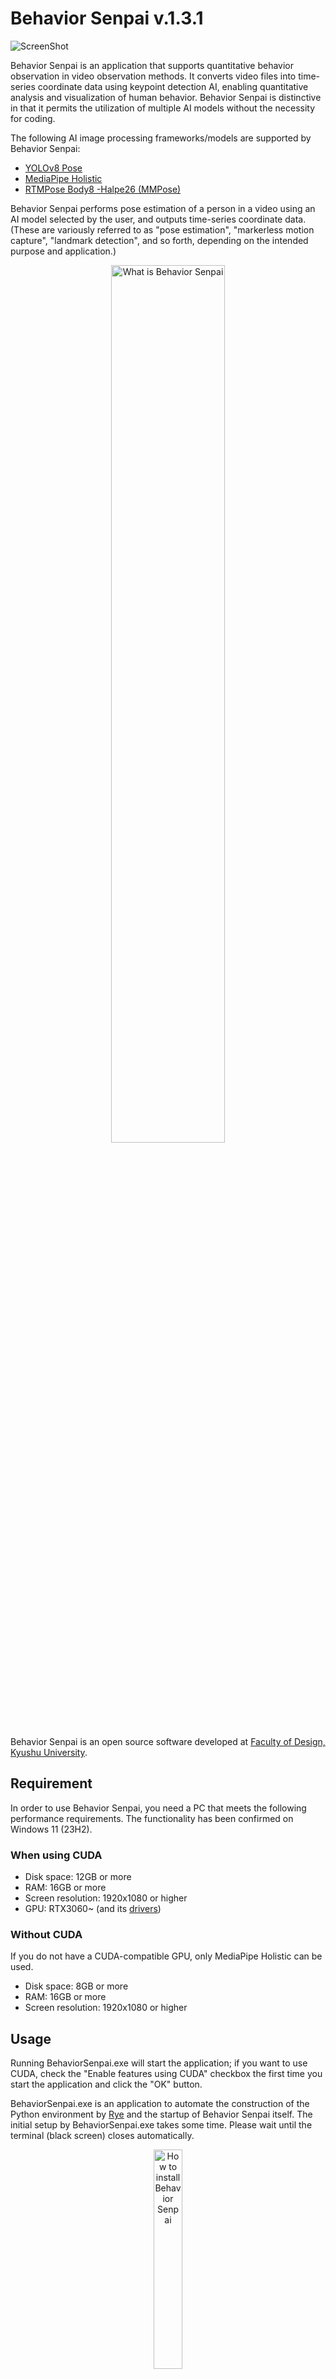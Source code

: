 # Behavior Senpai v.1.3.1

[pyproject]: https://github.com/nishimura5/python_senpai/blob/master/pyproject.toml
[app_detect]: https://github.com/nishimura5/python_senpai/blob/master/src/app_detect.py
[app_track_list]: https://github.com/nishimura5/python_senpai/blob/master/src/app_track_list.py
[app_2point_calc]: https://github.com/nishimura5/python_senpai/blob/master/src/app_2point_calc.py
[app_3point_calc]: https://github.com/nishimura5/python_senpai/blob/master/src/app_3point_calc.py
[gui_parts]: https://github.com/nishimura5/python_senpai/blob/master/src/gui_parts.py
[detector_proc]: https://github.com/nishimura5/python_senpai/blob/master/src/detector_proc.py

![ScreenShot](https://www.design.kyushu-u.ac.jp/~eigo/Behavior%20Senpai%20v.1.2.0%20_%20Python%20senpai_files/bs_capture_120.jpg)

Behavior Senpai is an application that supports quantitative behavior observation in video observation methods. It converts video files into time-series coordinate data using keypoint detection AI, enabling quantitative analysis and visualization of human behavior.
Behavior Senpai is distinctive in that it permits the utilization of multiple AI models without the necessity for coding. 

 The following AI image processing frameworks/models are supported by Behavior Senpai:
- [YOLOv8 Pose](https://github.com/ultralytics/ultralytics/issues/1915)
- [MediaPipe Holistic](https://github.com/google/mediapipe/blob/master/docs/solutions/holistic.md)
- [RTMPose Body8 -Halpe26 (MMPose)](https://github.com/open-mmlab/mmpose/tree/main/projects/rtmpose#26-keypoints)

Behavior Senpai performs pose estimation of a person in a video using an AI model selected by the user, and outputs time-series coordinate data.
(These are variously referred to as "pose estimation", "markerless motion capture", "landmark detection", and so forth, depending on the intended purpose and application.)

<p align="center">
  <img width="60%" alt="What is Behavior Senpai" src="https://www.design.kyushu-u.ac.jp/~eigo/Behavior%20Senpai%20v.1.1.0%20_%20Python%20senpai_files/what_is_behavior_senpai.png">
</p>

Behavior Senpai is an open source software developed at [Faculty of Design, Kyushu University](https://www.design.kyushu-u.ac.jp/en/home/).

## Requirement

In order to use Behavior Senpai, you need a PC that meets the following performance requirements. The functionality has been confirmed on Windows 11 (23H2).

### When using CUDA

 - Disk space: 12GB or more
 - RAM: 16GB or more
 - Screen resolution: 1920x1080 or higher
 - GPU: RTX3060~ (and its [drivers](https://www.nvidia.com/download/index.aspx))

### Without CUDA

If you do not have a CUDA-compatible GPU, only MediaPipe Holistic can be used.

 - Disk space: 8GB or more
 - RAM: 16GB or more
 - Screen resolution: 1920x1080 or higher

## Usage

Running BehaviorSenpai.exe will start the application; if you want to use CUDA, check the "Enable features using CUDA" checkbox the first time you start the application and click the "OK" button.

BehaviorSenpai.exe is an application to automate the construction of the Python environment by [Rye](https://rye.astral.sh) and the startup of Behavior Senpai itself.
The initial setup by BehaviorSenpai.exe takes some time. Please wait until the terminal (black screen) closes automatically.

<p align="center">
 <a href="https://youtu.be/0k8GA1DscKQ">
   <img width="30%" alt="How to install Behavior Senpai" src="https://img.youtube.com/vi/0k8GA1DscKQ/0.jpg">
 </a>
</p>

To uninstall Behavior Senpai or replace it with the latest version, delete the entire folder containing BehaviorSenpai.exe. In addition, to uninstall Rye, run the following from a terminal

```
rye self uninstall
```

## Keypoints

The ID of keypoints handled by Behavior Senpai is the same as the ID of each dataset.
YOLOv8 complies with COCO and RTMPose complies with Halpe26.
The IDs of each keypoints are as follows.

<p align="center">
  <img width="60%" alt="Keypoints of body (YOLOv8 and MMPose)" src="https://www.design.kyushu-u.ac.jp/~eigo/Behavior%20Senpai%20v.1.1.0%20_%20Python%20senpai_files/keypoints_body_110.png">
</p>

The IDs of the keypoints (landmarks) of the faces in MediaPipe Holistic are as follows. See [here](https://storage.googleapis.com/mediapipe-assets/documentation/mediapipe_face_landmark_fullsize.png) for a document with all IDs.

<p align="center">
  <img width="60%" alt="Keypoints of face (Mediapipe Holistic)" src="https://www.design.kyushu-u.ac.jp/~eigo/Behavior%20Senpai%20v.1.1.0%20_%20Python%20senpai_files/keypoints_face_110.png">
</p>

<p align="center">
  <img width="60%" alt="Keypoints of parts of face (Mediapipe Holistic)" src="https://www.design.kyushu-u.ac.jp/~eigo/Behavior%20Senpai%20v.1.1.0%20_%20Python%20senpai_files/keypoints_eyemouth_110.png">
</p>

The IDs of the keypoints (landmarks) of the hands in MediaPipe Holistic are as follows

<p align="center">
  <img width="60%" alt="Keypoints of hands (Mediapipe Holistic)" src="https://www.design.kyushu-u.ac.jp/~eigo/Behavior%20Senpai%20v.1.1.0%20_%20Python%20senpai_files/keypoints_hands_110.png">
</p>

## Interface

### Track file

The time-series coordinate data resulting from keypoint detection in app_detect.py is stored in a [Pickled Pandas DataFrame](https://pandas.pydata.org/docs/reference/api/pandas.DataFrame.to_pickle.html). This data is referred to by Behavior Senpai as a "Track file". The Track file is saved in the "trk" folder, which is created in the same directory as the video file where the keypoint detection was performed.
The Track file holds time-series coordinate data in a 3-level-multi-index format. The indexes are designated as "frame" "member", and "keypoint", starting from level 0. "Frame" is an integer, starting from 0, corresponding to the frame number of the video. "Member" and "keypoint" are the identifiers of keypoints detected by the model. The Track file always contains three columns: "x," "y," and "timestamp." "X" and "y" are in pixels, while "timestamp" is in milliseconds.

An illustrative example of a DataFrame stored in the Track file is presented below. It should be noted that the columns may include additional columns such as 'z' and 'conf', contingent on the specifications of the AI model.

|  |  |  | x | y | timestamp |
| - | - | - | - | - | - |
| frame | member | keypoint |  |  |  |
| 0 | 1 | 0 | 1365.023560 | 634.258484 | 0.0 |
|  |  | 1 | 1383.346191 | 610.686951 | 0.0 |
|  |  | 2 | 1342.362061 | 621.434998 | 0.0 |
|  |  | ... | ... | ... | ... |
|  |  | 16 | 1417.897583 | 893.739258 | 0.0 |
|  | 2 | 0 | 2201.367920 | 846.174194 | 0.0 |
|  |  | 1 | 2270.834473 | 1034.986328 | 0.0 |
|  |  | ... | ... | ... | ... |
|  |  | 16 | 2328.100098 | 653.919312 | 0.0 |
| 1 | 1 | 0 | 1365.023560 | 634.258484 | 33.333333 |
|  |  | 1 | 1383.346191 | 610.686951 | 33.333333 |
|  |  | ... | ... | ... | ... |

### Feature file

In Behavior Senpai, the data obtained by calculating the positional relationship of multiple keypoints is referred to as a feature. The data processed by [app_2point_calc.py][app_2point_calc] or [app_3point_calc.py][app_3point_calc] is stored in a pickled format. The data processed by [app_3point_calc][app_3point_calc] is saved as a "Feature file" in the "calc" folder. The file extension is ".feat.pkl". The Feature file holds time-series data in 2-level-multi-index format, with the indices designated as "frame" and "member", respectively, and the columns including a "timestamp". It should be noted that the data in the Track file is only the result of keypoint detection, while the data in the Feature file are features that are deeply related to the purpose of behavior observation.

#### Column name definition

The feature files processed by [app_2point_calc.py][app_2point_calc] and [app_3point_calc.py][app_3point_calc] have rules for columns names (to enable parsing).
The format of columns names in the DataFrame in the feature file, except for timestamp, is as follows.

```
{calc_code}({target keypoints})
```

\{calc_code\} contains the following strings, depending on the calculation.

- x: x
- y: y
- component_x and component_y: x or y component of one vector
- norm: norm of one vector
- plus_x and plus_y: the sum of two vectors
- cross: cross product of two vectors
- dot: inner product of two vectors
- norms: product of the norms of two vectors
- sin: cross / norms
- cos: dot / norms

\{target keypoints\} contains the IDs of the keypoints to be calculated.
In the case of a calculation for a single vector, such as 'component' or 'norm', a hyphenated set of keypoint IDs is written with the starting point of the vector on the left, such as '1-2'.
For calculations on two vectors such as 'plus' and 'cross', a comma-separated set of keypoint IDs is written, such as '1-2,1-3'.

As a concrete example, a column name meaning the outer product of two vectors starting from keypoint=2 at three keypoints1,2,3 would be written as follows.

```
cross(2-1,2-3)
```

### Attributes of Track (or Feature) file

The [attrs property](https://pandas.pydata.org/docs/reference/api/pandas.DataFrame.attrs.html) of the DataFrame stored in Track file (and Feature files) records information such as the original video file name, its frame size, and the name of the AI model used for keypoint detection.

To load a Track file and check the contents recorded in attrs, the Python code

 is as follows. The attrs property is of dictionary type:

```
trk_df = pd.read_pickle("path/to/track_file.pkl")
print(trk_df.attrs)
```

Main contents of attrs include, but are not limited to:

#### model

The name of the AI image processing framework/model used for keypoint detection. Addition to attrs is done by [app_detector.py][app_detect] ([detector_proc.py][detector_proc]).

 - YOLOv8 x-pose-p6
 - MediaPipe Holistic
 - MMPose RTMPose-x

#### frame_size

The frame size of the video on which keypoint detection was performed is recorded as a tuple (width, height) in pixels. Addition to attrs is done by [app_detector.py][app_detect] ([detector_proc.py][detector_proc]).

#### video_name

The file name of the video on which keypoint detection was performed is recorded. Addition to attrs is done by [app_detector.py][app_detect] ([detector_proc.py][detector_proc]).

#### created

Dates and times when the Track file was created are recorded in the format "%Y-%m-%d %H-%M-%S". Additions to attrs are made in [app_detector.py][app_detect] ([detector_proc.py][detector_proc]).

#### next, prev

Long videos captured by a video camera may be split during recording due to camera specifications. Since Track files are paired with video files, they are also split. 'next' and 'prev' record the sequence of split Track files. Addition to attrs is done by [app_track_list.py][app_track_list].

### Security Considerations

As mentioned above, Behavior Senpai handles pickle format files, and because of the security risks associated with pickle format files, please only open files that you trust (e.g., do not open files from unknown sources that are available on the Internet). (For example, do not try to open files of unknown origin published on the Internet). See [here](https://docs.python.org/3/library/pickle.html) for more information.

### Annotated Video file

Behavior Senpai can output videos in mp4 format with detected keypoints drawn on them.

### Folder Structure

This section explains the default locations for data output by Behavior Senpai. Track files are saved in the "trk" folder, Feature files in the "calc" folder, and videos with keypoints drawn are saved in the "mp4" folder. If a Track file is edited and overwritten, the old Track file is saved in the "backup" folder (only one backup is kept). These folders are automatically generated at the time of file saving.

Below is an example of the folder structure when there are files named "ABC.MP4" and "XYZ.MOV" in a folder. Output file names include suffixes according to the model or type of calculation. To avoid file read/write failures, use alphanumeric characters for folder and file names, especially when the file path contains Japanese characters.

```
├── ABC.MP4
├── XYZ.MOV
├── calc
│   └── XYZ_2p.pkl
├── mp4
│   └── ABC_mediapipe.mp4
└── trk
    ├── ABC.pkl
    ├── XYZ.pkl
    └── backup
        └── ABC.pkl
```

When Behavior Senpai loads a Track file, if a video file exists in the parent folder, it also loads that video file. The file name of the video to be loaded is referred from the "video_name" value in Attributes of Track file. If the video file is not found, a black background is used as a substitute.

### Temporary file

The application's settings and the path of the most recently loaded Track file are saved as a Pickled dictionary. The file name is "temp.pkl". If this file does not exist, the application automatically generates it (using default values). To reset the settings, delete the "temp.pkl" file. The Temporary file is managed by [gui_parts.py][gui_parts].

## Citation

Please acknowledge and cite the use of this software and its authors when results are used in publications or published elsewhere.

```
Nishimura, E. (2024). Behavior Senpai (Version 1.3.1) [Computer software]. Kyushu University, https://doi.org/10.48708/7160651
```

```
@misc{behavior-senpai-software,
  title = {Behavior Senpai},
  author = {Nishimura, Eigo},
  year = {2024},
  publisher = {Kyushu University},
  doi = {10.48708/7160651},
  note = {Available at: \url{https://hdl.handle.net/2324/7160651}},
}
```

### Related Documents
[Sample Videos for Behavioral Observation Using Keypoint Detection Technology](https://hdl.handle.net/2324/7172619)

[Quantitative Behavioral Observation Using Keypoint Detection Technology:
 Towards the Development of a New Behavioral Observation Method through Video Imagery](https://hdl.handle.net/2324/7170833)
